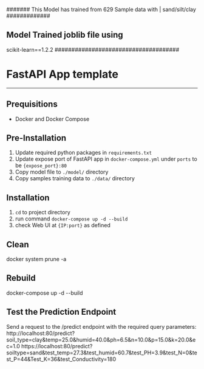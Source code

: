 ####### This Model has trained from 629 Sample data with | sand/silt/clay #############

## Model Trained joblib file using ##
scikit-learn==1.2.2
#####################################

# FastAPI App template

___

## Prequisitions

- Docker and Docker Compose

## Pre-Installation

1. Update required python packages in <code>requirements.txt</code>
2. Update expose port of FastAPI app in <code>docker-compose.yml</code> under <code>ports</code> to be <code>{expose_port}:80</code>
3. Copy model file to <code>./model/</code> directory
4. Copy samples training data to <code>./data/</code> directory

## Installation
1. <code>cd</code> to project directory
2. run command <code>docker-compose up -d --build</code>
3. check Web UI at <code>{IP:port}</code> as defined

## Clean
docker system prune -a

## Rebuild
docker-compose up -d --build

## Test the Prediction Endpoint
Send a request to the /predict endpoint with the required query parameters:
http://localhost:80/predict?soil_type=clay&temp=25.0&humid=40.0&ph=6.5&n=10.0&p=15.0&k=20.0&ec=1.0
https://localhost:80/predict?soiltype=sand&test_temp=27.3&test_humid=60.7&test_PH=3.9&test_N=0&test_P=44&Test_K=36&test_Conductivity=180

